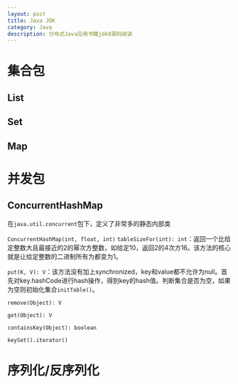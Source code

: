 ```yaml
---
layout: post
title: Java JDK
category: Java
description: 分布式Java应用书籍jdk8源码阅读
---
```


# 集合包

## List

## Set

## Map

# 并发包

## ConcurrentHashMap
在`java.util.concurrent`包下，定义了非常多的静态内部类

`ConcurrentHashMap(int, float, int)`
`tableSizeFor(int): int`：返回一个比给定整数大且最接近的2的幂次方整数，如给定10，返回2的4次方16。该方法的核心就是让给定整数的二进制所有为都变为1。

`put(K, V): V`：该方法没有加上synchronized，key和value都不允许为null。首先对key.hashCode进行hash操作，得到key的hash值。判断集合是否为空，如果为空则初始化集合`initTable()`。

`remove(Object): V`

`get(Object): V`

`containsKey(Object): boolean`

`keySet().iterator()`

# 序列化/反序列化
